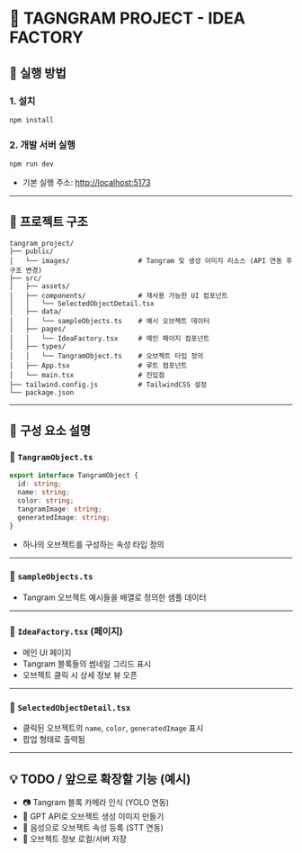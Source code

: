 # 📘 TAGNGRAM PROJECT - IDEA FACTORY

## 🚀 실행 방법

### 1. 설치

```bash
npm install
```

### 2. 개발 서버 실행

```bash
npm run dev
```

* 기본 실행 주소: [http://localhost:5173](http://localhost:5173)

---

## 📁 프로젝트 구조

```
tangram_project/
├── public/
│   └── images/                 # Tangram 및 생성 이미지 리소스 (API 연동 후 구조 변경)
├── src/
│   ├── assets/                 
│   ├── components/             # 재사용 가능한 UI 컴포넌트
│   │   └── SelectedObjectDetail.tsx
│   ├── data/                   
│   │   └── sampleObjects.ts    # 예시 오브젝트 데이터
│   ├── pages/
│   │   └── IdeaFactory.tsx     # 메인 페이지 컴포넌트
│   ├── types/
│   │   └── TangramObject.ts    # 오브젝트 타입 정의
│   ├── App.tsx                 # 루트 컴포넌트
│   └── main.tsx                # 진입점
├── tailwind.config.js          # TailwindCSS 설정
└── package.json
```

---

## 🧱 구성 요소 설명

### 📄 `TangramObject.ts`

```ts
export interface TangramObject {
  id: string;
  name: string;
  color: string;
  tangramImage: string;
  generatedImage: string;
}
```

* 하나의 오브젝트를 구성하는 속성 타입 정의

---

### 💠 `sampleObjects.ts`

* Tangram 오브젝트 예시들을 배열로 정의한 샘플 데이터

---

### 🧩 `IdeaFactory.tsx` (페이지)

* 메인 UI 페이지
* Tangram 블록들의 썸네일 그리드 표시
* 오브젝트 클릭 시 상세 정보 뷰 오픈

---

### 🧾 `SelectedObjectDetail.tsx`

* 클릭된 오브젝트의 `name`, `color`, `generatedImage` 표시
* 팝업 형태로 출력됨

---

## 💡 TODO / 앞으로 확장할 기능 (예시)

* 📷 Tangram 블록 카메라 인식 (YOLO 연동)
* 🧠 GPT API로 오브젝트 생성 이미지 만들기
* 🎤 음성으로 오브젝트 속성 등록 (STT 연동)
* 💾 오브젝트 정보 로컬/서버 저장